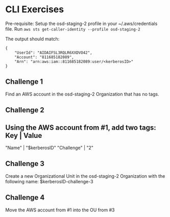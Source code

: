 # CLI Exercises

Pre-requisite: Setup the osd-staging-2 profile in your ~/.aws/credentials file. Run `aws sts get-caller-identity --profile osd-staging-2`

The output should match:
```
{
    "UserId": "AIDAIFSL3RQLR6XXDVO42",
    "Account": "811685182089",
    "Arn": "arn:aws:iam::811685182089:user/<kerberosID>"
}
```

## Challenge 1
Find an AWS account in the osd-staging-2 Organization that has no tags. 

## Challenge 2
Using the AWS account from #1, add two tags:
Key    | Value
--------------
"Name"      | "$kerberosID"
"Challenge" | "2"

## Challenge 3
Create a new Organizational Unit in the osd-staging-2 Organization
with the following name: $kerberosID-challenge-3

## Challenge 4
Move the AWS account from #1 into the OU from #3